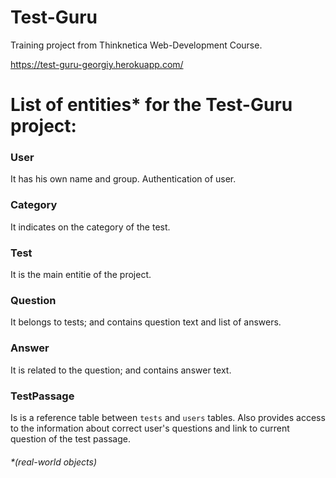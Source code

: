 # Test-Guru

Training project from Thinknetica Web-Development Course.

https://test-guru-georgiy.herokuapp.com/

# List of entities* for the Test-Guru project:

### User

  It has his own name and group. Authentication of user.

### Category

  It indicates on the category of the test.

### Test

  It is the main entitie of the project.

### Question

  It belongs to tests; and contains question text and list of answers.

### Answer

  It is related to the question; and contains answer text.

### TestPassage

  Is is a reference table between `tests` and `users` tables. Also provides access to the information about correct user's questions and link to current question of the test passage.



###### *(real-world objects)
